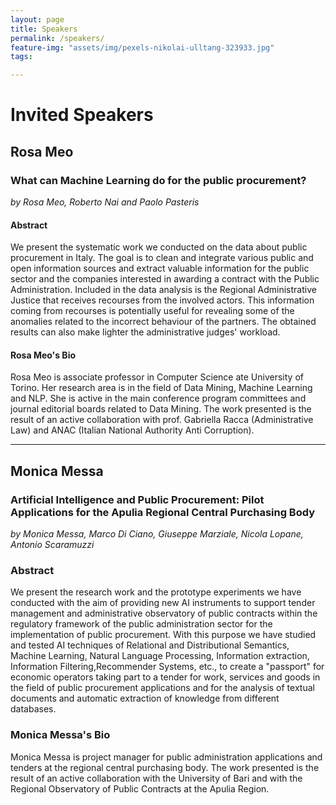 ```yaml
---
layout: page
title: Speakers
permalink: /speakers/
feature-img: "assets/img/pexels-nikolai-ulltang-323933.jpg"
tags:

---
```


# Invited Speakers
<a id="rosameo"></a>
## Rosa Meo

### What can Machine Learning do for the public procurement?  
*by Rosa Meo, Roberto Nai and Paolo Pasteris*
#### Abstract
We present the systematic work we conducted on the data about public procurement in Italy. The goal is to clean and integrate various public and open information sources and extract valuable information for the public sector and the companies interested in awarding a contract with the Public Administration. Included in the data analysis is the Regional Administrative Justice  that receives recourses from the involved actors.  This information coming from recourses is potentially useful for revealing some of the anomalies related to the incorrect behaviour of  the partners. The obtained results can also make lighter the administrative judges' workload.
#### Rosa Meo's Bio
Rosa Meo is associate professor in Computer Science ate University of Torino. Her research area is in the field of Data Mining, Machine Learning and NLP. She is active in the main conference program committees and journal editorial boards related to Data Mining. The work presented is the result of an active collaboration with prof. Gabriella Racca (Administrative Law) and ANAC (Italian National Authority Anti Corruption).
__________________________

## Monica Messa
<a id="monicamessa"></a>

### Artificial Intelligence and Public Procurement: Pilot Applications for the Apulia Regional Central Purchasing Body
*by Monica Messa, Marco Di Ciano, Giuseppe Marziale, Nicola Lopane, Antonio Scaramuzzi*
### Abstract
We present the research work and the prototype experiments we have conducted with the aim of providing new AI instruments to support tender management and administrative observatory of public contracts within the regulatory framework of the public administration sector for the implementation of public procurement. With this purpose we have studied and tested AI techniques of Relational and Distributional Semantics, Machine Learning, Natural Language Processing, Information extraction, Information Filtering,Recommender Systems, etc., to create a "passport" for economic operators taking part to a tender for work, services and goods in the field of public procurement applications and for the analysis of textual documents and automatic extraction of knowledge from different databases. 
### Monica Messa's Bio
Monica Messa is project manager for public administration applications and tenders at the regional central purchasing body. The work presented is the result of an active collaboration with the University of Bari and with the Regional Observatory of Public Contracts at the Apulia Region.  

